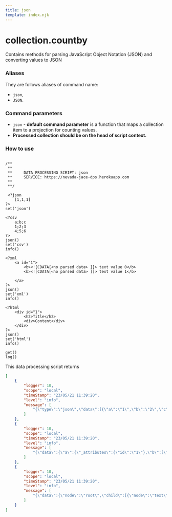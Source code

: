 ```yaml
---
title: json
template: index.njk
---
```

# collection.countby
Contains methods for parsing JavaScript Object Notation (JSON) and converting values to JSON


### Aliases
They are follows aliases of command name: 
+ ```json```,  
+ ```JSON```.


### Command parameters
    
+ ```json``` - **default command parameter** is a function that maps a collection item to a projection for counting values.
+ **Processed collection should be on the head of script context.** 


### How to use

```dps

/**
 **
 **     DATA PROCESSING SCRIPT: json
 **     SERVICE: https://nevada-jace-dps.herokuapp.com
 **
 **/

 <?json
    [1,1,1]
?>
set('json')

<?csv
    a;b;c
    1;2;3
    4;5;6
?>
json()
set('csv')
info()

<?xml
    <a id="1">
        <b><![CDATA[<no parsed data> ]]> text value 0</b>
        <b><![CDATA[<no parsed data> ]]> text value 1</b>
        
    </a>
?>
json()
set('xml')
info()

<?html
    <div id="1">
        <h2>Title</h2>
        <div>Content</div>
    </div>
?>
json()
set('html')
info()

get()
log()
```

This data processing script returns
```json
[
    {
        "logger": 10,
        "scope": "local",
        "timeStamp": "23/05/21 11:39:20",
        "level": "info",
        "message": [
            "{\"type\":\"json\",\"data\":[{\"a\":\"1\",\"b\":\"2\",\"c\":\"3\"},{\"a\":\"4\",\"b\":\"5\",\"c\":\"6\"}]}"
        ]
    },
    {
        "logger": 10,
        "scope": "local",
        "timeStamp": "23/05/21 11:39:20",
        "level": "info",
        "message": [
            "{\"data\":{\"a\":{\"_attributes\":{\"id\":\"1\"},\"b\":[\"<no parsed data>  text value 0\",\"<no parsed data>  text value 1\"]}},\"type\":\"json\"}"
        ]
    },
    {
        "logger": 10,
        "scope": "local",
        "timeStamp": "23/05/21 11:39:20",
        "level": "info",
        "message": [
            "{\"data\":{\"node\":\"root\",\"child\":[{\"node\":\"text\",\"text\":\"\\n    \"},{\"node\":\"element\",\"tag\":\"div\",\"attr\":{\"id\":\"1\"},\"child\":[{\"node\":\"text\",\"text\":\"\\n        \"},{\"node\":\"element\",\"tag\":\"h2\",\"child\":[{\"node\":\"text\",\"text\":\"Title\"}]},{\"node\":\"text\",\"text\":\"\\n        \"},{\"node\":\"element\",\"tag\":\"div\",\"child\":[{\"node\":\"text\",\"text\":\"Content\"}]},{\"node\":\"text\",\"text\":\"\\n    \"}]},{\"node\":\"text\",\"text\":\"\\n\"}]},\"type\":\"json\"}"
        ]
    }
]
```
